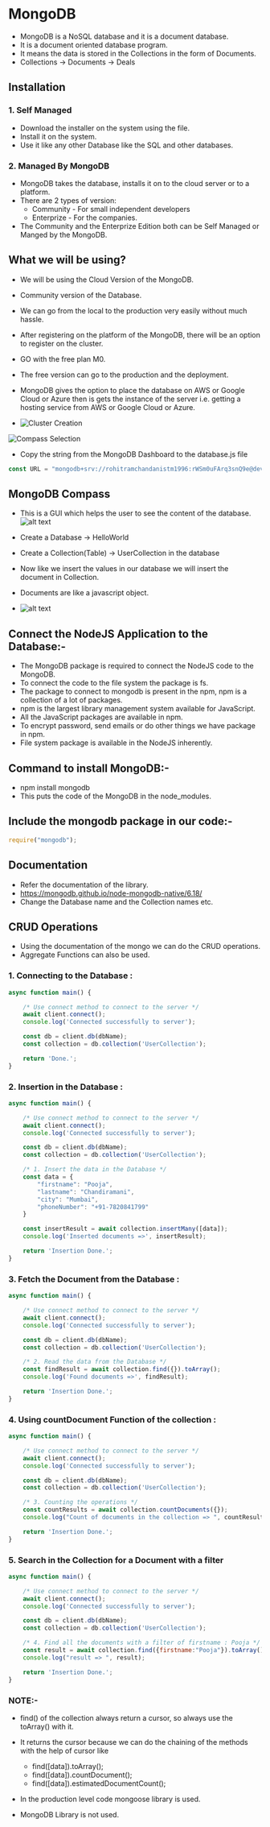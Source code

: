 # MongoDB
- MongoDB is a NoSQL database and it is a document database.
- It is a document oriented database program.
- It means the data is stored in the Collections in the form of Documents.
- Collections -> Documents -> Deals

## Installation
### 1. Self Managed
- Download the installer on the system using the file.
- Install it on the system.
- Use it like any other Database like the SQL and other databases.

### 2. Managed By MongoDB
- MongoDB takes the database, installs it on to the cloud server or to a platform.
- There are 2 types of version:
  - Community  - For small independent developers
  - Enterprize - For the companies.
- The Community and the Enterprize Edition both can be Self Managed or Manged by the MongoDB.

## What we will be using?
- We will be using the Cloud Version of the MongoDB.
- Community version of the Database.
- We can go from the local to the production very easily without much hassle.

- After registering on the platform of the MongoDB, there will be an option to register on the cluster.
- GO with the free plan M0.
- The free version can go to the production and the deployment.
- MongoDB gives the option to place the database on  AWS or Google Cloud or Azure then is gets the instance of the server i.e. getting a hosting service from AWS or Google Cloud or Azure.
- ![Cluster Creation](image/connect.png)

![Compass Selection](image/string.png)

- Copy the string from the MongoDB Dashboard to the database.js file

```js
const URL = "mongodb+srv://rohitramchandanistm1996:rWSm0uFArq3snQ9e@devtinder.5r7n2iz.mongodb.net/"
```

## MongoDB Compass 
- This is a GUI which helps the user to see the content of the database.
![alt text](image/createDB.png)

- Create a Database -> HelloWorld
- Create a Collection(Table) -> UserCollection in the database
- Now like we insert the values in our database we will insert the document in Collection.
- Documents are like a javascript object.
- ![alt text](image/createDOC.png)

## Connect the NodeJS Application to the Database:-
- The MongoDB package is required to connect the NodeJS code to the MongoDB.
- To connect the code to the file system the package is fs.
- The package to connect to mongodb is present in the npm, npm is a collection of a lot of packages.
- npm is the largest library management system available for JavaScript.
- All the JavaScript packages are available in npm.
- To encrypt password, send emails or do other things we have package in npm.
- File system package is available in the NodeJS inherently.


## Command to install MongoDB:-
- npm install mongodb
- This puts the code of the MongoDB in the node_modules.

## Include the mongodb package in our code:-
```js
require("mongodb");
```

## Documentation
- Refer the documentation of the library.
- https://mongodb.github.io/node-mongodb-native/6.18/
- Change the Database name and the Collection names etc.

## CRUD Operations
- Using the documentation of the mongo we can do the CRUD operations.
- Aggregate Functions can also be used.

### 1. Connecting to the Database :
```js
async function main() {

    /* Use connect method to connect to the server */
    await client.connect();
    console.log('Connected successfully to server');

    const db = client.db(dbName);
    const collection = db.collection('UserCollection');

    return 'Done.';
}
```

### 2. Insertion in the Database :
```js
async function main() {

    /* Use connect method to connect to the server */
    await client.connect();
    console.log('Connected successfully to server');

    const db = client.db(dbName);
    const collection = db.collection('UserCollection');

    /* 1. Insert the data in the Database */
    const data = {
        "firstname": "Pooja",
        "lastname": "Chandiramani",
        "city": "Mumbai",
        "phoneNumber": "+91-7820841799"
    }

    const insertResult = await collection.insertMany([data]);
    console.log('Inserted documents =>', insertResult);

    return 'Insertion Done.';
}
```

### 3. Fetch the Document from the Database :
```js
async function main() {

    /* Use connect method to connect to the server */
    await client.connect();
    console.log('Connected successfully to server');

    const db = client.db(dbName);
    const collection = db.collection('UserCollection');

    /* 2. Read the data from the Database */
    const findResult = await collection.find({}).toArray();
    console.log('Found documents =>', findResult);

    return 'Insertion Done.';
}
```

### 4. Using countDocument Function of the collection :
```js
async function main() {

    /* Use connect method to connect to the server */
    await client.connect();
    console.log('Connected successfully to server');

    const db = client.db(dbName);
    const collection = db.collection('UserCollection');

    /* 3. Counting the operations */
    const countResults = await collection.countDocuments({});
    console.log("Count of documents in the collection => ", countResults);

    return 'Insertion Done.';
}
```

### 5. Search in the Collection for a Document with a filter
```js
async function main() {

    /* Use connect method to connect to the server */
    await client.connect();
    console.log('Connected successfully to server');

    const db = client.db(dbName);
    const collection = db.collection('UserCollection');

    /* 4. Find all the documents with a filter of firstname : Pooja */
    const result = await collection.find({firstname:"Pooja"}).toArray();
    console.log("result => ", result);

    return 'Insertion Done.';
}
```

### NOTE:-
- find() of the collection always return a cursor, so always use the toArray() with it.
- It returns the cursor because we can do the chaining of the methods with the help of cursor like 
  - find([data]).toArray();
  - find([data]).countDocument();
  - find([data]).estimatedDocumentCount();

- In the production level code mongoose library is used.
- MongoDB Library is not used.

